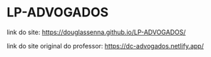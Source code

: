 # LP-ADVOGADOS

link do site:
https://douglassenna.github.io/LP-ADVOGADOS/

link do site original do professor:
https://dc-advogados.netlify.app/

